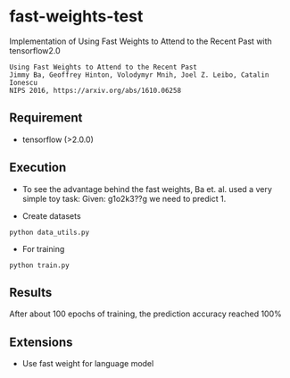 # fast-weights-test
Implementation of Using Fast Weights to Attend to the Recent Past with tensorflow2.0

```
Using Fast Weights to Attend to the Recent Past
Jimmy Ba, Geoffrey Hinton, Volodymyr Mnih, Joel Z. Leibo, Catalin Ionescu
NIPS 2016, https://arxiv.org/abs/1610.06258

```
## Requirement
* tensorflow (>2.0.0)

## Execution
* To see the advantage behind the fast weights, Ba et. al. used a very simple toy task: Given: g1o2k3??g we need to predict 1.

* Create datasets
```
python data_utils.py
```

* For training
```
python train.py
```

## Results
After about 100 epochs of training, the prediction accuracy reached 100%

## Extensions
* Use fast weight for language model
